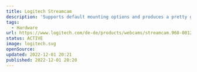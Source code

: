 ```yaml
---
title: Logitech Streamcam
description: 'Supports default mounting options and produces a pretty good Full HD image.'
tags:
  - Hardware
url: https://www.logitech.com/de-de/products/webcams/streamcam.960-001281.html
status: ACTIVE
image: logitech.svg
openSource:
updated: 2022-12-01 20:21
published: 2022-12-01 20:20
---
```

